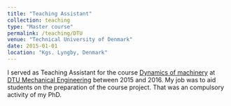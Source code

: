 ```yaml
---
title: "Teaching Assistant"
collection: teaching
type: "Master course"
permalink: /teaching/DTU
venue: "Technical University of Denmark"
date: 2015-01-01
location: "Kgs. Lyngby, Denmark"
---
```


I served as Teaching Assistant for the course [Dynamics of machinery](https://kurser.dtu.dk/course/41514) at [DTU Mechanical Engineering](https://www.mek.dtu.dk/english) between 2015 and 2016. My job was to aid students on the preparation of the course project. That was an compulsory activity of my PhD.
